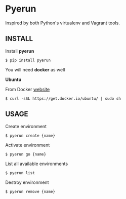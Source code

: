 # Pyerun

Inspired by both Python's virtualenv and Vagrant tools. 


## INSTALL

Install **pyerun**

	$ pip install pyerun

You will need **docker** as well

**Ubuntu**

From Docker [website](http://docs.docker.com/installation/ubuntulinux/#ubuntu-trusty-1404-lts-64-bit)

	$ curl -sSL https://get.docker.io/ubuntu/ | sudo sh


## USAGE

Create environment

	$ pyerun create {name}


Activate environment

	$ pyerun go {name}

List all available environments 

	$ pyerun list 

Destroy environment

	$ pyerun remove {name}
